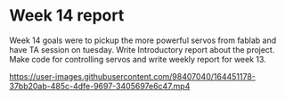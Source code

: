 # Week 14 report

Week 14 goals were to pickup the more powerful servos from fablab and have TA session on tuesday.
Write Introductory report about the project.
Make code for controlling servos and write weekly report for week 13.



https://user-images.githubusercontent.com/98407040/164451178-37bb20ab-485c-4dfe-9697-3405697e6c47.mp4

